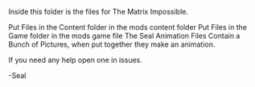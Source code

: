 Inside this folder is the files for The Matrix Impossible.


Put Files in the Content folder in the mods content folder
Put Files in the Game folder in the mods game file
The Seal Animation Files Contain a Bunch of Pictures, when put together they make an animation.


If you need any help open one in issues.


-Seal 
